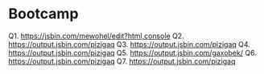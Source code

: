 # Bootcamp
Q1. https://jsbin.com/mewohel/edit?html,console
Q2. https://output.jsbin.com/pizigaq
Q3. https://output.jsbin.com/pizigaq
Q4. https://output.jsbin.com/pizigaq
Q5. https://output.jsbin.com/gaxobek/
Q6. https://output.jsbin.com/pizigaq
Q7. https://output.jsbin.com/pizigaq
